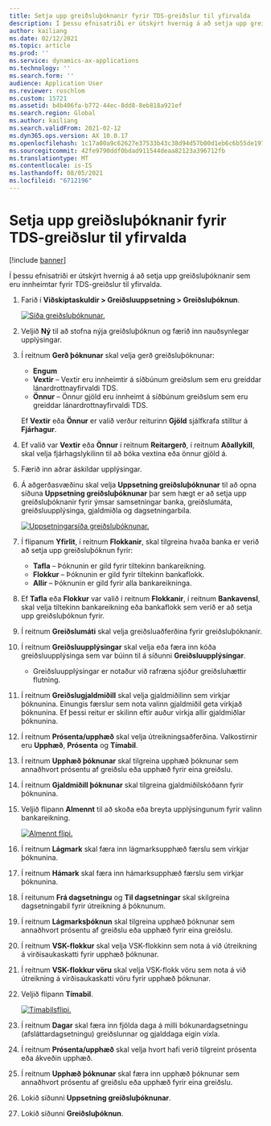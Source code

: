 ```yaml
---
title: Setja upp greiðsluþóknanir fyrir TDS-greiðslur til yfirvalda
description: Í þessu efnisatriði er útskýrt hvernig á að setja upp greiðsluþóknanir sem eru innheimtar fyrir TDS-greiðslur til yfirvalda.
author: kailiang
ms.date: 02/12/2021
ms.topic: article
ms.prod: ''
ms.service: dynamics-ax-applications
ms.technology: ''
ms.search.form: ''
audience: Application User
ms.reviewer: roschlom
ms.custom: 15721
ms.assetid: b4b406fa-b772-44ec-8dd8-8eb818a921ef
ms.search.region: Global
ms.author: kailiang
ms.search.validFrom: 2021-02-12
ms.dyn365.ops.version: AX 10.0.17
ms.openlocfilehash: 1c17a00a9c62627e37533b43c38d94d57b00d1eb6c6b55de197dcd6d00d02db6
ms.sourcegitcommit: 42fe9790ddf0bdad911544deaa82123a396712fb
ms.translationtype: MT
ms.contentlocale: is-IS
ms.lasthandoff: 08/05/2021
ms.locfileid: "6712196"
---
```

# <a name="set-up-payment-fees-for-tds-authority-payments"></a>Setja upp greiðsluþóknanir fyrir TDS-greiðslur til yfirvalda

[!include [banner](../includes/banner.md)]

Í þessu efnisatriði er útskýrt hvernig á að setja upp greiðsluþóknanir sem eru innheimtar fyrir TDS-greiðslur til yfirvalda.

1. Farið í **Viðskiptaskuldir \> Greiðsluuppsetning \> Greiðsluþóknun**.

    [![Síða greiðsluþóknunar.](./media/apac-ind-TDS-28.png)](./media/apac-ind-TDS-28.png)

2. Veljið **Ný** til að stofna nýja greiðsluþóknun og færið inn nauðsynlegar upplýsingar.
3. Í reitnum **Gerð þóknunar** skal velja gerð greiðsluþóknunar:

    - **Engum**
    - **Vextir** – Vextir eru innheimtir á síðbúnum greiðslum sem eru greiddar lánardrottnayfirvaldi TDS.
    - **Önnur** – Önnur gjöld eru innheimt á síðbúnum greiðslum sem eru greiddar lánardrottnayfirvaldi TDS.

    Ef **Vextir** eða **Önnur** er valið verður reiturinn **Gjöld** sjálfkrafa stilltur á **Fjárhagur**.

4. Ef valið var **Vextir** eða **Önnur** í reitnum **Reitargerð**, í reitnum **Aðallykill**, skal velja fjárhagslykilinn til að bóka vextina eða önnur gjöld á.
5. Færið inn aðrar áskildar upplýsingar.
6. Á aðgerðasvæðinu skal velja **Uppsetning greiðsluþóknunar** til að opna síðuna **Uppsetning greiðsluþóknunar** þar sem hægt er að setja upp greiðsluþóknanir fyrir ýmsar samsetningar banka, greiðslumáta, greiðsluupplýsinga, gjaldmiðla og dagsetningarbila.

    [![Uppsetningarsíða greiðsluþóknunar.](./media/apac-ind-TDS-21.png)](./media/apac-ind-TDS-21.png)

7. Í flipanum **Yfirlit**, í reitnum **Flokkanir**, skal tilgreina hvaða banka er verið að setja upp greiðsluþóknun fyrir:

    - **Tafla** – Þóknunin er gild fyrir tiltekinn bankareikning.
    - **Flokkur** – Þóknunin er gild fyrir tiltekinn bankaflokk.
    - **Allir** – Þóknunin er gild fyrir alla bankareikninga.

8. Ef **Tafla** eða **Flokkur** var valið í reitnum **Flokkanir**, í reitnum **Bankavensl**, skal velja tiltekinn bankareikning eða bankaflokk sem verið er að setja upp greiðsluþóknun fyrir.
9. Í reitnum **Greiðslumáti** skal velja greiðsluaðferðina fyrir greiðsluþóknanir.
10. Í reitnum **Greiðsluupplýsingar** skal velja eða færa inn kóða greiðsluupplýsinga sem var búinn til á síðunni **Greiðsluupplýsingar**.
    - Greiðsluupplýsingar er notaður við rafræna sjóður greiðsluhættir flutning.
12. Í reitnum **Greiðslugjaldmiðill** skal velja gjaldmiðilinn sem virkjar þóknunina. Einungis færslur sem nota valinn gjaldmiðil geta virkjað þóknunina. Ef þessi reitur er skilinn eftir auður virkja allir gjaldmiðlar þóknunina.
13. Í reitnum **Prósenta/upphæð** skal velja útreikningsaðferðina. Valkostirnir eru **Upphæð**, **Prósenta** og **Tímabil**.
14. Í reitnum **Upphæð þóknunar** skal tilgreina upphæð þóknunar sem annaðhvort prósentu af greiðslu eða upphæð fyrir eina greiðslu.
15. Í reitnum **Gjaldmiðill þóknunar** skal tilgreina gjaldmiðilskóðann fyrir þóknunina.
16. Veljið flipann **Almennt** til að skoða eða breyta upplýsingunum fyrir valinn bankareikning.

    [![Almennt flipi.](./media/apac-ind-TDS-22.png)](./media/apac-ind-TDS-22.png)

16. Í reitnum **Lágmark** skal færa inn lágmarksupphæð færslu sem virkjar þóknunina.
17. Í reitnum **Hámark** skal færa inn hámarksupphæð færslu sem virkjar þóknunina.
18. Í reitunum **Frá dagsetningu** og **Til dagsetningar** skal skilgreina dagsetningabil fyrir útreikning á þóknunum.
19. Í reitnum **Lágmarksþóknun** skal tilgreina upphæð þóknunar sem annaðhvort prósentu af greiðslu eða upphæð fyrir eina greiðslu.
20. Í reitnum **VSK-flokkur** skal velja VSK-flokkinn sem nota á við útreikning á virðisaukaskatti fyrir upphæð þóknunar.
21. Í reitnum **VSK-flokkur vöru** skal velja VSK-flokk vöru sem nota á við útreikning á virðisaukaskatti vöru fyrir upphæð þóknunar.
22. Veljið flipann **Tímabil**. 

    [![Tímabilsflipi.](./media/apac-ind-TDS-23.png)](./media/apac-ind-TDS-23.png)

23. Í reitnum **Dagar** skal færa inn fjölda daga á milli bókunardagsetningu (afsláttardagsetningu) greiðslunnar og gjalddaga eigin víxla.
24. Í reitnum **Prósenta/upphæð** skal velja hvort hafi verið tilgreint prósenta eða ákveðin upphæð.
25. Í reitnum **Upphæð þóknunar** skal færa inn upphæð þóknunar sem annaðhvort prósentu af greiðslu eða upphæð fyrir eina greiðslu.
26. Lokið síðunni **Uppsetning greiðsluþóknunar**.
27. Lokið síðunni **Greiðsluþóknun**.
